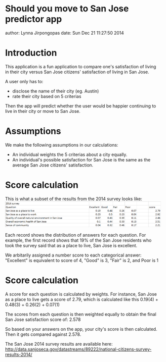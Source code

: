 Should you move to San Jose predictor app
========================================================
author: Lynna Jirpongopas
date: Sun Dec 21 11:27:50 2014

Introduction
========================================================

This application is a fun application to compare one's satisfaction of living in their city versus San Jose citizens' satisfaction of living in San Jose.  

A user only has to:
  - disclose the name of their city (eg. Austin)
  - rate their city based on 5 criterias
  
Then the app will predict whether the user would be happier continuing to live in their city or move to San Jose.


Assumptions
========================================================
We make the following assumptions in our calculations:
  - An individual weights the 5 criterias about a city equally.
  - An individual's possible satisfaction for San Jose is the same as the average San Jose citizens' satisfaction. 


Score calculation
========================================================
This is what a subset of the results from the 2014 survey looks like:
![alt text](sjScore.png)

Each record shows the distribution of answers for each question.  For example, the first record shows that 19% of the San Jose residents who took the survey said that as a place to live, San Jose is excellent.

We arbitarily assigned a number score to each categorical answer: "Excellent" is equivalent to score of 4, "Good" is 3, "Fair" is 2, and Poor is 1


Score calculation
========================================================
A score for each question is calculated by weights.  For instance,  San Jose as a place to live gets a score of 2.79, which is calculated like this 0.19(4) + 0.48(3) + 0.26(2) + 0.07(1)

The scores from each question is then weighted equally to obtain the final San Jose satisfaction score of: 2.578

So based on your answers on the app, your city's score is then calculated.  Then it gets compared against 2.578.


The San Jose 2014 survey results are available here: http://data.sanjoseca.gov/datastreams/89222/national-citizens-survey-results-2014/
